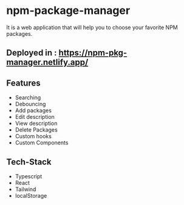 # npm-package-manager
It is a web application that will help you to choose your favorite NPM packages.

## Deployed in : https://npm-pkg-manager.netlify.app/

## Features
* Searching
* Debouncing
* Add packages
* Edit description
* View description
* Delete Packages
* Custom hooks
* Custom Components

## Tech-Stack

* Typescript
* React
* Tailwind
* localStorage
